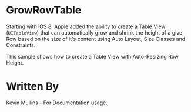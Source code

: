 GrowRowTable
==========

Starting with iOS 8, Apple added the ability to create a Table View (`UITableView`) that can automatically grow and shrink the height of a give Row based on the size of it's content using Auto Layout, Size Classes and Constraints.

This sample shows how to create a Table View with Auto-Resizing Row Height.

Written By
==========
Kevin Mullins - For Documentation usage.

